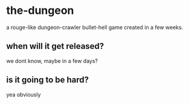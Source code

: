 # the-dungeon

a rouge-like dungeon-crawler bullet-hell game created in a few weeks.

## when will it get released?

we dont know, maybe in a few days?

## is it going to be hard?

yea obviously